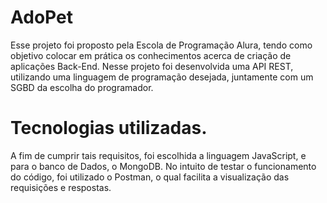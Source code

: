 # AdoPet
Esse projeto foi proposto pela Escola de Programação Alura, tendo como objetivo colocar em prática os conhecimentos acerca de criação de aplicações Back-End. Nesse projeto foi desenvolvida uma API REST, utilizando uma linguagem de programação desejada, juntamente com um SGBD da escolha do programador.

# Tecnologias utilizadas.
A fim de cumprir tais requisitos, foi escolhida a linguagem JavaScript, e para o banco de Dados, o MongoDB. No intuito de testar o funcionamento do código, foi utilizado o Postman, o qual facilita a visualização das requisições e respostas.
